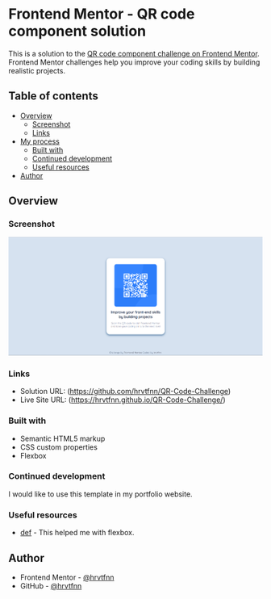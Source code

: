 # Frontend Mentor - QR code component solution

This is a solution to the [QR code component challenge on Frontend Mentor](https://www.frontendmentor.io/challenges/qr-code-component-iux_sIO_H). Frontend Mentor challenges help you improve your coding skills by building realistic projects. 

## Table of contents

- [Overview](#overview)
  - [Screenshot](#screenshot)
  - [Links](#links)
- [My process](#my-process)
  - [Built with](#built-with)
  - [Continued development](#continued-development)
  - [Useful resources](#useful-resources)
- [Author](#author)

## Overview

### Screenshot

![Screenshot](qr-code-screenshot-desktop.png)

### Links

- Solution URL: (https://github.com/hrvtfnn/QR-Code-Challenge)
- Live Site URL: (https://hrvtfnn.github.io/QR-Code-Challenge/)

### Built with

- Semantic HTML5 markup
- CSS custom properties
- Flexbox

### Continued development

I would like to use this template in my portfolio website.

### Useful resources

- [def] - This helped me with flexbox.

[def]: https://flexboxfroggy.com/

## Author

- Frontend Mentor - [@hrvtfnn](https://www.frontendmentor.io/profile/hrvtfnn)
- GitHub - [@hrvtfnn](https://github.com/hrvtfnn)